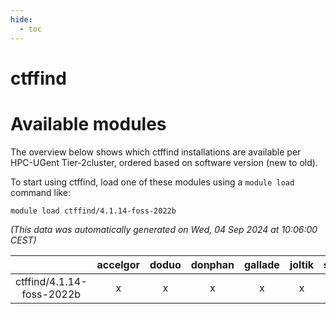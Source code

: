 ```yaml
---
hide:
  - toc
---
```


ctffind
=======

# Available modules


The overview below shows which ctffind installations are available per HPC-UGent Tier-2cluster, ordered based on software version (new to old).

To start using ctffind, load one of these modules using a `module load` command like:

```shell
module load ctffind/4.1.14-foss-2022b
```

*(This data was automatically generated on Wed, 04 Sep 2024 at 10:06:00 CEST)*  

| |accelgor|doduo|donphan|gallade|joltik|shinx|skitty|
| :---: | :---: | :---: | :---: | :---: | :---: | :---: | :---: |
|ctffind/4.1.14-foss-2022b|x|x|x|x|x|x|x|
